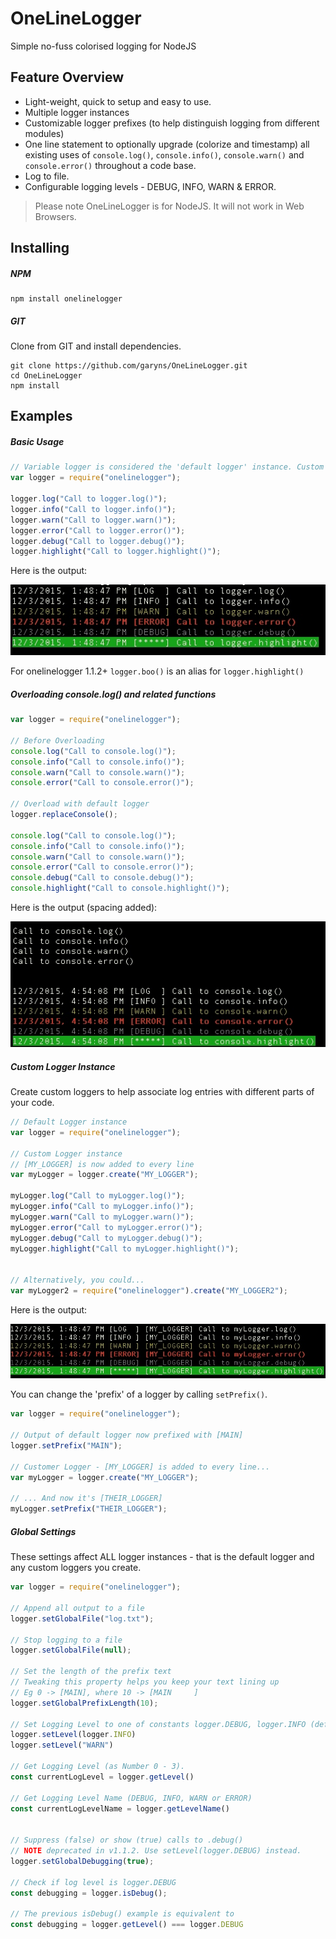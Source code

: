 # OneLineLogger

Simple no-fuss colorised logging for NodeJS

## Feature Overview

* Light-weight, quick to setup and easy to use.
* Multiple logger instances
* Customizable logger prefixes (to help distinguish logging from different modules)
* One line statement to optionally upgrade (colorize and timestamp) all existing uses of `console.log()`, `console.info()`, `console.warn()` and `console.error()` throughout a code base.
* Log to file.
* Configurable logging levels - DEBUG, INFO, WARN & ERROR.

> Please note OneLineLogger is for NodeJS. It will not work in Web Browsers.

## Installing

##### NPM

```shell
npm install onelinelogger
```

##### GIT

Clone from GIT and install dependencies.

```shell
git clone https://github.com/garyns/OneLineLogger.git
cd OneLineLogger
npm install
```

## Examples

##### Basic Usage

```js
// Variable logger is considered the 'default logger' instance. Custom loggers are discussed later.
var logger = require("onelinelogger");

logger.log("Call to logger.log()");
logger.info("Call to logger.info()");
logger.warn("Call to logger.warn()");
logger.error("Call to logger.error()");
logger.debug("Call to logger.debug()");
logger.highlight("Call to logger.highlight()");
```

Here is the output:

![Console Output](https://raw.githubusercontent.com/garyns/OneLineLogger/master/mdassets/Console1-BasicLogger.jpg)

For onelinelogger 1.1.2+ `logger.boo()` is an alias for `logger.highlight()`

##### Overloading console.log() and related functions

```js
var logger = require("onelinelogger");

// Before Overloading
console.log("Call to console.log()");
console.info("Call to console.info()");
console.warn("Call to console.warn()");
console.error("Call to console.error()");

// Overload with default logger
logger.replaceConsole();

console.log("Call to console.log()");
console.info("Call to console.info()");
console.warn("Call to console.warn()");
console.error("Call to console.error()");
console.debug("Call to console.debug()");
console.highlight("Call to console.highlight()");
```

Here is the output (spacing added):

![Console Output](https://raw.githubusercontent.com/garyns/OneLineLogger/master/mdassets/Console3-ConsoleOverload.jpg)

##### Custom Logger Instance

Create custom loggers to help associate log entries with different parts of your code.

```js
// Default Logger instance
var logger = require("onelinelogger");

// Custom Logger instance
// [MY_LOGGER] is now added to every line
var myLogger = logger.create("MY_LOGGER");

myLogger.log("Call to myLogger.log()");
myLogger.info("Call to myLogger.info()");
myLogger.warn("Call to myLogger.warn()");
myLogger.error("Call to myLogger.error()");
myLogger.debug("Call to myLogger.debug()");
myLogger.highlight("Call to myLogger.highlight()");


// Alternatively, you could...
var myLogger2 = require("onelinelogger").create("MY_LOGGER2");

```

Here is the output:

![Console Output](https://raw.githubusercontent.com/garyns/OneLineLogger/master/mdassets/Console2-CustomLogger.jpg)

You can change the 'prefix' of a logger by calling `setPrefix()`.

```js
var logger = require("onelinelogger");

// Output of default logger now prefixed with [MAIN]
logger.setPrefix("MAIN");

// Customer Logger - [MY_LOGGER] is added to every line...
var myLogger = logger.create("MY_LOGGER");

// ... And now it's [THEIR_LOGGER]
myLogger.setPrefix("THEIR_LOGGER");
```

##### Global Settings

These settings affect ALL logger instances - that is the default logger and any custom loggers you create.

```js
var logger = require("onelinelogger");

// Append all output to a file
logger.setGlobalFile("log.txt");

// Stop logging to a file
logger.setGlobalFile(null);

// Set the length of the prefix text
// Tweaking this property helps you keep your text lining up
// Eg 0 -> [MAIN], where 10 -> [MAIN     ]
logger.setGlobalPrefixLength(10);

// Set Logging Level to one of constants logger.DEBUG, logger.INFO (default), logger.WARN or logger.ERROR, or alternatively the strings DEBUG, INFO, WARN or ERROR
logger.setLevel(logger.INFO)
logger.setLevel("WARN")

// Get Logging Level (as Number 0 - 3).
const currentLogLevel = logger.getLevel()

// Get Logging Level Name (DEBUG, INFO, WARN or ERROR)
const currentLogLevelName = logger.getLevelName()


// Suppress (false) or show (true) calls to .debug()
// NOTE deprecated in v1.1.2. Use setLevel(logger.DEBUG) instead.
logger.setGlobalDebugging(true);

// Check if log level is logger.DEBUG
const debugging = logger.isDebug();

// The previous isDebug() example is equivalent to
const debugging = logger.getLevel() === logger.DEBUG
```
